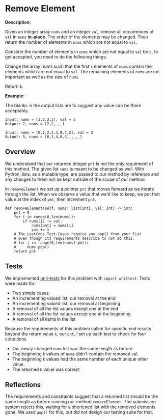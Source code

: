 # Remove Element

**Description:**

Given an integer array `nums` and an integer `val`, remove all occurrences of `val` in `nums` **in-place**. The order of the elements may be changed. Then return the number of elements in `nums` which are not equal to `val`.

Consider the number of elements in `nums` which are not equal to `val` be `k`, to get accepted, you need to do the following things:

Change the array nums such that the first `k` elements of `nums` contain the elements which are not equal to `val`. The remaining elements of `nums` are not important as well as the size of `nums`.

Return `k`.

**Example:**

The blanks in the output lists are to suggest any value can be there acceptably.
```
Input: nums = [3,2,2,3], val = 3
Output: 2, nums = [2,2,_,_]

Input: nums = [0,1,2,2,3,0,4,2], val = 2
Output: 5, nums = [0,1,4,0,3,_,_,_]
```

## Overview

We understand that our returned integer `pnt` is not the only requirment of this method. The given list `nums` is meant to be changed as well. With Python, lists, as a mutable type, are passed to our method by reference and any changes to them will be kept outside of the scope of our method.

In `removeElement` we set up a pointer `pnt` that moves forward as we iterate through the list. When we observe a value that we'd like to keep, we put that value at the index of `pnt`, then increment `pnt`.

```python3
def removeElement(self, nums: list[int], val: int) -> int:
    pnt = 0
    for i in range(0,len(nums)):
        if nums[i] != val:
            nums[pnt] = nums[i]
            pnt += 1
    # The LeetCode Test-Cases require you pop() from your list
    # even though its requirements describe to not do this.
    # for j in range(0,len(nums)-pnt):
    #     nums.pop()
    return pnt
```


## Tests

We implemented [unit-tests](https://github.com/bmmurthum/LeetCode-Problems/blob/master/Easy/Remove-Element/test.py) for this problem with `import unittest`. Tests were made for:
- Two simple cases
- An incrementing valued list, our removal at the end
- An incrementing valued list, our removal at beginning
- A removal of all the list values except one at the end
- A removal of all the list values except one at the beginning
- A removal of all items in the list

Because the requirements of this problem called for specific end results beyond the return value `k`, our `pnt`, I set up each test to check for four conditions.
- Our newly changed `nums` list was the same length as before.
- The beginning `k` values of `nums` didn't contain the removed `val`
- The beginning `k` values had the same number of each unique other value.
- The returned `k` value was correct

## Reflections

The requirements and constraints suggest that a returned list should be the same length as before running our method `removeElement`. The submission system rejects this, waiting for a shortened list with the removed elements gone. We used `pop()` for this, but did not design our testing suite for that.
